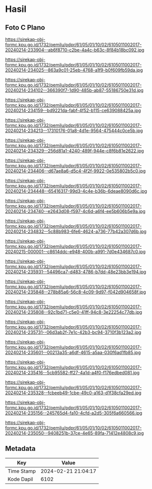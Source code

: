 # Hasil

## Foto C Plano

https://sirekap-obj-formc.kpu.go.id/1732/pemilu/pdpr/61/05/01/10/02/6105011002017-20240214-233904--ab6f8710-c2be-4a4c-b63c-8f84b18bc092.jpg

https://sirekap-obj-formc.kpu.go.id/1732/pemilu/pdpr/61/05/01/10/02/6105011002017-20240214-234025--863a9c01-25eb-4768-a1f9-b0f609fb59da.jpg

https://sirekap-obj-formc.kpu.go.id/1732/pemilu/pdpr/61/05/01/10/02/6105011002017-20240214-234102--366390f7-1d90-485b-ab87-55186750e31d.jpg

https://sirekap-obj-formc.kpu.go.id/1732/pemilu/pdpr/61/05/01/10/02/6105011002017-20240214-234159--bd9221da-fabf-4f52-b115-ce639088425a.jpg

https://sirekap-obj-formc.kpu.go.id/1732/pemilu/pdpr/61/05/01/10/02/6105011002017-20240214-234213--17310176-01a8-4d1e-9564-475444c0ce5b.jpg

https://sirekap-obj-formc.kpu.go.id/1732/pemilu/pdpr/61/05/01/10/02/6105011002017-20240214-234329--256d81a1-4240-489f-944e-c8f6b81e2622.jpg

https://sirekap-obj-formc.kpu.go.id/1732/pemilu/pdpr/61/05/01/10/02/6105011002017-20240214-234406--d67ae8a6-d5c4-4f2f-9922-0e535802b5c0.jpg

https://sirekap-obj-formc.kpu.go.id/1732/pemilu/pdpr/61/05/01/10/02/6105011002017-20240214-234448--65416317-99d3-4c4e-b36b-6deae8090d6c.jpg

https://sirekap-obj-formc.kpu.go.id/1732/pemilu/pdpr/61/05/01/10/02/6105011002017-20240214-234740--e2643d08-f597-4c6d-a6f4-ee5b606b5e9a.jpg

https://sirekap-obj-formc.kpu.go.id/1732/pemilu/pdpr/61/05/01/10/02/6105011002017-20240214-234832--5c88b983-6fe6-4624-a736-77b42a307d6b.jpg

https://sirekap-obj-formc.kpu.go.id/1732/pemilu/pdpr/61/05/01/10/02/6105011002017-20240215-000001--c8614ddc-e948-400b-a991-7d0e434687c0.jpg

https://sirekap-obj-formc.kpu.go.id/1732/pemilu/pdpr/61/05/01/10/02/6105011002017-20240214-235931--54496ca7-d483-4786-b7dd-48e23bb3e194.jpg

https://sirekap-obj-formc.kpu.go.id/1732/pemilu/pdpr/61/05/01/10/02/6105011002017-20240214-235848--278b85a6-56c8-4c09-9d97-f042d904658f.jpg

https://sirekap-obj-formc.kpu.go.id/1732/pemilu/pdpr/61/05/01/10/02/6105011002017-20240214-235808--92c1bd71-c5e0-41ff-94c8-3e22254c77db.jpg

https://sirekap-obj-formc.kpu.go.id/1732/pemilu/pdpr/61/05/01/10/02/6105011002017-20240214-235731--06d3ab2f-7e1c-42b3-bc94-3710f3b123a2.jpg

https://sirekap-obj-formc.kpu.go.id/1732/pemilu/pdpr/61/05/01/10/02/6105011002017-20240214-235601--00213a35-a6df-4615-a5aa-030f6ad1fb85.jpg

https://sirekap-obj-formc.kpu.go.id/1732/pemilu/pdpr/61/05/01/10/02/6105011002017-20240214-235416--5cb95582-ff27-4a1d-a4f0-f176edbed081.jpg

https://sirekap-obj-formc.kpu.go.id/1732/pemilu/pdpr/61/05/01/10/02/6105011002017-20240214-235328--fcbeeb49-1cbe-49c0-a163-d1f38cfa29ed.jpg

https://sirekap-obj-formc.kpu.go.id/1732/pemilu/pdpr/61/05/01/10/02/6105011002017-20240214-235156--245765d4-fa10-4cfd-a2d5-305f6a660566.jpg

https://sirekap-obj-formc.kpu.go.id/1732/pemilu/pdpr/61/05/01/10/02/6105011002017-20240214-235050--9408251b-37ce-4e65-89fa-71412e4808c9.jpg


## Metadata

| Key        | Value               |
| ---------- | ------------------- |
| Time Stamp | 2024-02-21 21:04:17 |
| Kode Dapil | 6102                |



